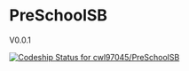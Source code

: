 PreSchoolSB
===========

V0.0.1

[ ![Codeship Status for cwl97045/PreSchoolSB](https://www.codeship.io/projects/828e9a30-947f-0131-e77a-4e85cca55ba5/status?branch=master)](https://www.codeship.io/projects/16723)
